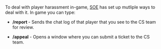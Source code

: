 To deal with player harassment in-game, [SOE](../Sony_Online_Entertainment.md) has
set up mutliple ways to deal with it. In game you can type:

- **/report <playername>** - Sends the chat log of that player that you see to
  the CS team for review.

<!-- -->

- **/appeal** - Opens a window where you can submit a ticket to the CS team.

